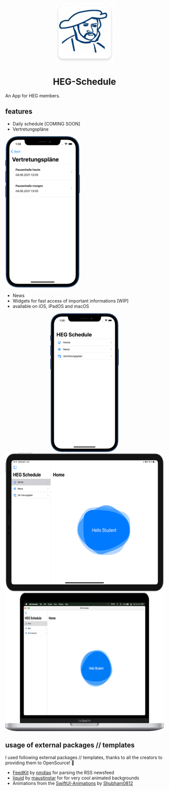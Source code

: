 <div align="center">
  <img alt="HEG-Schedule logo" src="https://github.com/HAUDRAUFHAUN/HEG-Schedule/blob/main/.github/img/logo.png" />
  <h1>HEG-Schedule</h1>
</div>

An App for HEG members.

## features
- Daily schedule [COMING SOON]
- Vertretungspläne
<img alt="vplan-iphone" src="https://github.com/HAUDRAUFHAUN/HEG-Schedule/blob/main/.github/img/iPhone12Blue-vplan.png" height="480" />

- News
- Widgets for fast access of important informations [WIP]
- available on iOS, iPadOS and macOS
<div align="center">
  <img alt="iOS" src="https://github.com/HAUDRAUFHAUN/HEG-Schedule/blob/main/.github/img/iPhone12Blue-nav.png" height="440" />
  <img alt="iPadOS" src="https://github.com/HAUDRAUFHAUN/HEG-Schedule/raw/main/.github/img/iPadPro11-inchSilver.png" height="440" />
  <img alt="macOS" src="https://github.com/HAUDRAUFHAUN/HEG-Schedule/raw/main/.github/img/Mac-Light-Mockup.png" height="440" />
 </div>


## usage of external packages // templates
I used following external packages // templates, thanks to all the creators to providing them to OpenSource! 🙏
- [FeedKit](https://github.com/nmdias/FeedKit) by [nmdias](https://github.com/nmdias) for parsing the RSS newsfeed
- [liquid](https://github.com/maustinstar/liquid) by [maustinstar](https://github.com/maustinstar) for for very cool animated backgrounds
- Animations from the [SwiftUI-Animations](https://github.com/Shubham0812/SwiftUI-Animations) by [Shubham0812](https://github.com/Shubham0812)

